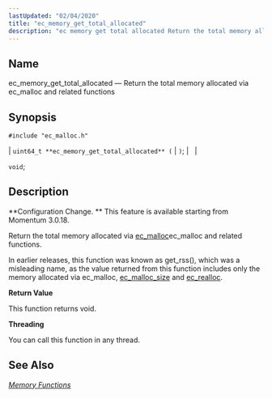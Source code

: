 ```yaml
---
lastUpdated: "02/04/2020"
title: "ec_memory_get_total_allocated"
description: "ec memory get total allocated Return the total memory allocated via ec malloc and related functions uint 64 t ec memory get total allocated void Configuration Change This feature is available starting from Momentum 3 0 18 Return the total memory allocated via ec mallocec malloc and related functions In..."
---
```


<a name="apis.ec_memory_get_total_allocated"></a> 
## Name

ec_memory_get_total_allocated — Return the total memory allocated via ec_malloc and related functions

## Synopsis

`#include "ec_malloc.h"`

| `uint64_t **ec_memory_get_total_allocated** (` | `)`; |   |

`void`;<a name="idp54758496"></a> 
## Description

**Configuration Change. ** This feature is available starting from Momentum 3.0.18.

Return the total memory allocated via [ec_malloc](/momentum/3/3-api/apis-ec-malloc)ec_malloc and related functions.

In earlier releases, this function was known as get_rss(), which was a misleading name, as the value returned from this function includes only the memory allocated via ec_malloc, [ec_malloc_size](/momentum/3/3-api/apis-ec-malloc-size) and [ec_realloc](/momentum/3/3-api/apis-ec-realloc).

**<a name="idp54763728"></a> Return Value**

This function returns void.

**<a name="idp54764640"></a> Threading**

You can call this function in any thread.

<a name="idp54765728"></a> 
## See Also

[*Memory Functions*](/momentum/3/3-api/3-api-memory)